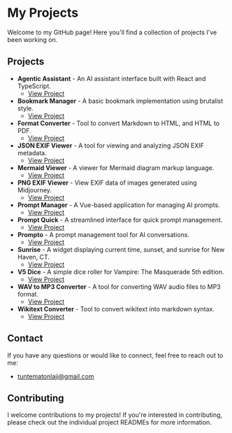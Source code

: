 # My Projects

Welcome to my GitHub page! Here you'll find a collection of projects I've been working on.

## Projects

- **Agentic Assistant** - An AI assistant interface built with React and TypeScript.
  - [View Project](./agentic-assistant)
- **Bookmark Manager** - A basic bookmark implementation using brutalist style.
  - [View Project](./bookmark-manager)
- **Format Converter** - Tool to convert Markdown to HTML, and HTML to PDF.
  - [View Project](./format-converter)
- **JSON EXIF Viewer** - A tool for viewing and analyzing JSON EXIF metadata.
  - [View Project](./json-exif-viewer)
- **Mermaid Viewer** - A viewer for Mermaid diagram markup language.
  - [View Project](./mermaid-viewer)
- **PNG EXIF Viewer** - View EXIF data of images generated using Midjourney.
  - [View Project](./png-exif-viewer)
- **Prompt Manager** - A Vue-based application for managing AI prompts.
  - [View Project](./prompt-manager)
- **Prompt Quick** - A streamlined interface for quick prompt management.
  - [View Project](./prompt-quick)
- **Prompto** - A prompt management tool for AI conversations.
  - [View Project](./prompto)
- **Sunrise** - A widget displaying current time, sunset, and sunrise for New Haven, CT.
  - [View Project](./sunrise)
- **V5 Dice** - A simple dice roller for Vampire: The Masquerade 5th edition.
  - [View Project](./v5-dice)
- **WAV to MP3 Converter** - A tool for converting WAV audio files to MP3 format.
  - [View Project](./wav-to-mp3-converter)
- **Wikitext Converter** - Tool to convert wikitext into markdown syntax.
  - [View Project](./wikitext-converter)

## Contact

If you have any questions or would like to connect, feel free to reach out to me:

- <tuntematonlaji@gmail.com>

## Contributing

I welcome contributions to my projects! If you're interested in contributing, please check out the individual project READMEs for more information.
